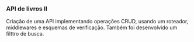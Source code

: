 ### API de livros II
Criação de uma API implementando operações CRUD, usando um roteador, middlewares e esquemas de verificação. Também foi desenvolvido um filttro de busca. 
